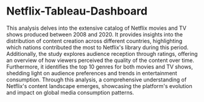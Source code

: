 # Netflix-Tableau-Dashboard

This analysis delves into the extensive catalog of Netflix movies and TV shows produced between 2008 and 2020. It provides insights into the distribution of content creation across different countries, highlighting which nations contributed the most to Netflix's library during this period. Additionally, the study explores audience reception through ratings, offering an overview of how viewers perceived the quality of the content over time. Furthermore, it identifies the top 10 genres for both movies and TV shows, shedding light on audience preferences and trends in entertainment consumption. Through this analysis, a comprehensive understanding of Netflix's content landscape emerges, showcasing the platform's evolution and impact on global media consumption patterns.
